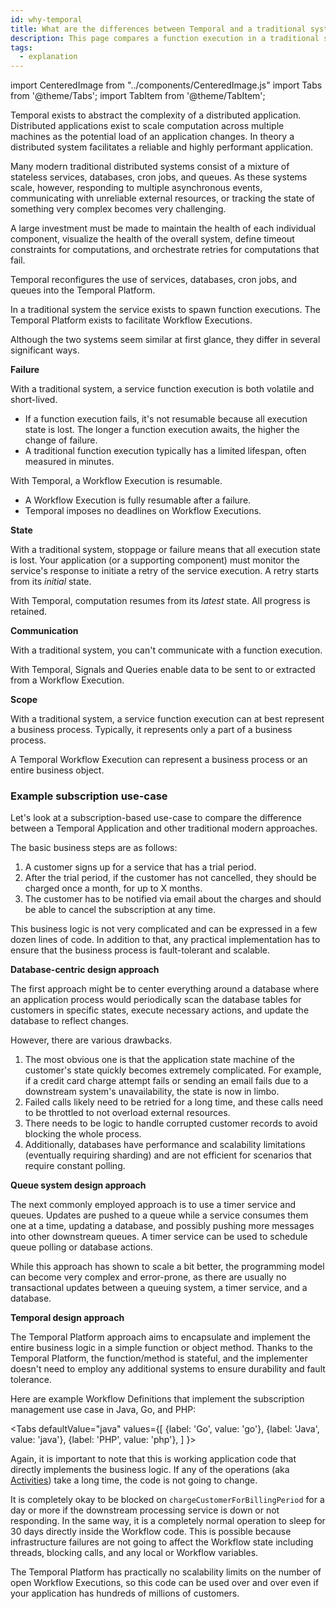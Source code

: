 ```yaml
---
id: why-temporal
title: What are the differences between Temporal and a traditional system?
description: This page compares a function execution in a traditional system and a Workflow Execution in Temporal.
tags:
  - explanation
---
```


import CenteredImage from "../components/CenteredImage.js"
import Tabs from '@theme/Tabs';
import TabItem from '@theme/TabItem';

Temporal exists to abstract the complexity of a distributed application.
Distributed applications exist to scale computation across multiple machines as the potential load of an application changes.
In theory a distributed system facilitates a reliable and highly performant application.

<CenteredImage
imagePath="/diagrams/basic-distributed-system.svg"
imageSize="75"
title="Basic distributed system"
/>

Many modern traditional distributed systems consist of a mixture of stateless services, databases, cron jobs, and queues.
As these systems scale, however, responding to multiple asynchronous events, communicating with unreliable external resources, or tracking the state of something very complex becomes very challenging.

A large investment must be made to maintain the health of each individual component, visualize the health of the overall system, define timeout constraints for computations, and orchestrate retries for computations that fail.

Temporal reconfigures the use of services, databases, cron jobs, and queues into the Temporal Platform.

In a traditional system the service exists to spawn function executions.
The Temporal Platform exists to facilitate Workflow Executions.

<CenteredImage
imagePath="/diagrams/temporal-vs-traditional.svg"
imageSize="100"
title="Temporal vs Traditional system"
/>

Although the two systems seem similar at first glance, they differ in several significant ways.

**Failure**

With a traditional system, a service function execution is both volatile and short-lived.

- If a function execution fails, it's not resumable because all execution state is lost. The longer a function execution awaits, the higher the change of failure.
- A traditional function execution typically has a limited lifespan, often measured in minutes.

With Temporal, a Workflow Execution is resumable.

- A Workflow Execution is fully resumable after a failure.
- Temporal imposes no deadlines on Workflow Executions.

**State**

With a traditional system, stoppage or failure means that all execution state is lost.
Your application (or a supporting component) must monitor the service's response to initiate a retry of the service execution.
A retry starts from its _initial_ state.

With Temporal, computation resumes from its _latest_ state. All progress is retained.

**Communication**

With a traditional system, you can't communicate with a function execution.

With Temporal, Signals and Queries enable data to be sent to or extracted from a Workflow Execution.

**Scope**

With a traditional system, a service function execution can at best represent a business process.
Typically, it represents only a part of a business process.

A Temporal Workflow Execution can represent a business process or an entire business object.

### Example subscription use-case

Let's look at a subscription-based use-case to compare the difference between a Temporal Application and other traditional modern approaches.

The basic business steps are as follows:

1. A customer signs up for a service that has a trial period.
2. After the trial period, if the customer has not cancelled, they should be charged once a month, for up to X months.
3. The customer has to be notified via email about the charges and should be able to cancel the subscription at any time.

This business logic is not very complicated and can be expressed in a few dozen lines of code.
In addition to that, any practical implementation has to ensure that the business process is fault-tolerant and scalable.

**Database-centric design approach**

The first approach might be to center everything around a database where an application process would periodically scan the database tables for customers in specific states, execute necessary actions, and update the database to reflect changes.

However, there are various drawbacks.

1. The most obvious one is that the application state machine of the customer's state quickly becomes extremely complicated.
   For example, if a credit card charge attempt fails or sending an email fails due to a downstream system's unavailability, the state is now in limbo.
2. Failed calls likely need to be retried for a long time, and these calls need to be throttled to not overload external resources.
3. There needs to be logic to handle corrupted customer records to avoid blocking the whole process.
4. Additionally, databases have performance and scalability limitations (eventually requiring sharding) and are not efficient for scenarios that require constant polling.

**Queue system design approach**

The next commonly employed approach is to use a timer service and queues.
Updates are pushed to a queue while a service consumes them one at a time, updating a database, and possibly pushing more messages into other downstream queues.
A timer service can be used to schedule queue polling or database actions.

While this approach has shown to scale a bit better, the programming model can become very complex and error-prone, as there are usually no transactional updates between a queuing system, a timer service, and a database.

**Temporal design approach**

The Temporal Platform approach aims to encapsulate and implement the entire business logic in a simple function or object method.
Thanks to the Temporal Platform, the function/method is stateful, and the implementer doesn't need to employ any additional systems to ensure durability and fault tolerance.

Here are example Workflow Definitions that implement the subscription management use case in Java, Go, and PHP:

<Tabs
defaultValue="java"
values={[
{label: 'Go', value: 'go'},
{label: 'Java', value: 'java'},
{label: 'PHP', value: 'php'},
]
}>

<TabItem value="go">

<!--SNIPSTART subscription-go-workflow-definition-->
<!--SNIPEND-->

</TabItem>
<TabItem value="java">

<!--SNIPSTART subscription-java-workflow-definition-implementation-->
<!--SNIPEND-->

</TabItem>
<TabItem value="php">

<!--SNIPSTART subscription-php-workflow-definition-implementation-->
<!--SNIPEND-->

</TabItem>
</Tabs>

Again, it is important to note that this is working application code that directly implements the business logic.
If any of the operations (aka [Activities](/docs/concepts/activities)) take a long time, the code is not going to change.

It is completely okay to be blocked on `chargeCustomerForBillingPeriod` for a day or more if the downstream processing service is down or not responding.
In the same way, it is a completely normal operation to sleep for 30 days directly inside the Workflow code.
This is possible because infrastructure failures are not going to affect the Workflow state including threads, blocking calls, and any local or Workflow variables.

The Temporal Platform has practically no scalability limits on the number of open Workflow Executions, so this code can be used over and over even if your application has hundreds of millions of customers.
